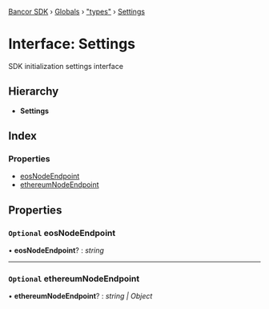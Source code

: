 [Bancor SDK](../README.md) › [Globals](../globals.md) › ["types"](../modules/_types_.md) › [Settings](_types_.settings.md)

# Interface: Settings

SDK initialization settings interface

## Hierarchy

* **Settings**

## Index

### Properties

* [eosNodeEndpoint](_types_.settings.md#optional-eosnodeendpoint)
* [ethereumNodeEndpoint](_types_.settings.md#optional-ethereumnodeendpoint)

## Properties

### `Optional` eosNodeEndpoint

• **eosNodeEndpoint**? : *string*

___

### `Optional` ethereumNodeEndpoint

• **ethereumNodeEndpoint**? : *string | Object*
